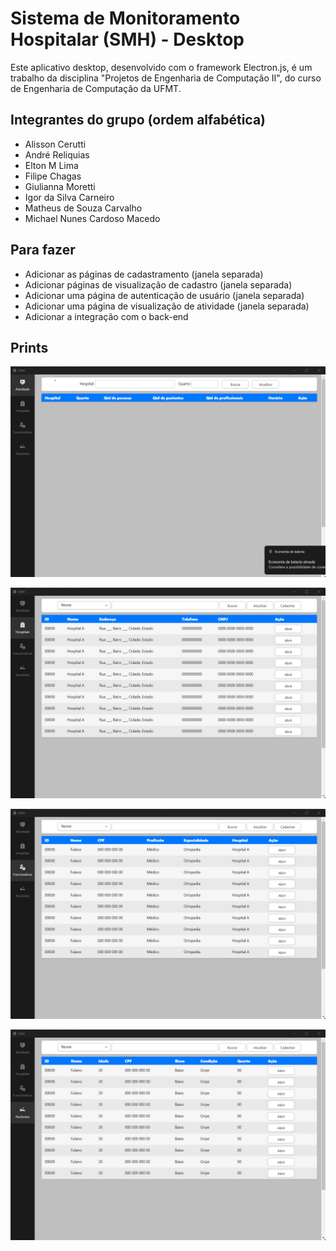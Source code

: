 # Sistema de Monitoramento Hospitalar (SMH) - Desktop

Este aplicativo desktop, desenvolvido com o framework Electron.js, é um trabalho da disciplina "Projetos de Engenharia de Computação II", do curso de Engenharia de Computação da UFMT. 

## Integrantes do grupo (ordem alfabética)
* Alisson Cerutti
* André Reliquias
* Elton M Lima
* Filipe Chagas
* Giulianna Moretti
* Igor da Silva Carneiro
* Matheus de Souza Carvalho
* Michael Nunes Cardoso Macedo

## Para fazer
* Adicionar as páginas de cadastramento (janela separada)
* Adicionar páginas de visualização de cadastro (janela separada)
* Adicionar uma página de autenticação de usuário (janela separada)
* Adicionar uma página de visualização de atividade (janela separada)
* Adicionar a integração com o back-end

## Prints

![img1](docs/prints/print-atividade.png)

![img2](docs/prints/print-hospitais.png)

![img3](docs/prints/print-funcionarios.png)

![img4](docs/prints/print-pacientes.png)